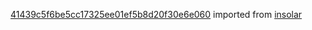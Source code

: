 [41439c5f6be5cc17325ee01ef5b8d20f30e6e060](https://github.com/insolar/insolar/commit/41439c5f6be5cc17325ee01ef5b8d20f30e6e060) imported from [insolar](https://github.com/insolar/insolar)

